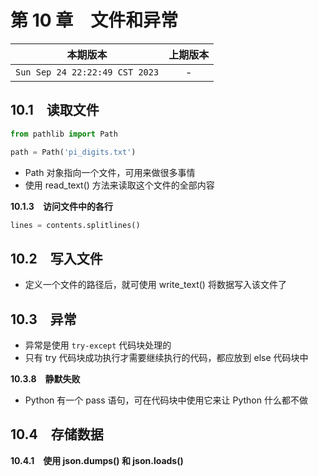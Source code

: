 # 第 10 章　文件和异常

|本期版本|上期版本
|:---:|:---:
`Sun Sep 24 22:22:49 CST 2023` | -

## 10.1　读取文件

```python
from pathlib import Path

path = Path('pi_digits.txt')
```

* Path 对象指向一个文件，可用来做很多事情
* 使用 read_text() 方法来读取这个文件的全部内容

**10.1.3　访问文件中的各行**

```python
lines = contents.splitlines()
```

## 10.2　写入文件

* 定义一个文件的路径后，就可使用 write_text() 将数据写入该文件了

## 10.3　异常

* 异常是使用 `try-except` 代码块处理的
* 只有 try 代码块成功执行才需要继续执行的代码，都应放到 else 代码块中

**10.3.8　静默失败**

* Python 有一个 pass 语句，可在代码块中使用它来让 Python 什么都不做

## 10.4　存储数据

**10.4.1　使用 json.dumps() 和 json.loads()**